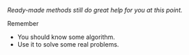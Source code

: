 *Ready-made methods still do great help for you at this point.*

Remember

* You should know some algorithm.
* Use it to solve some real problems.

